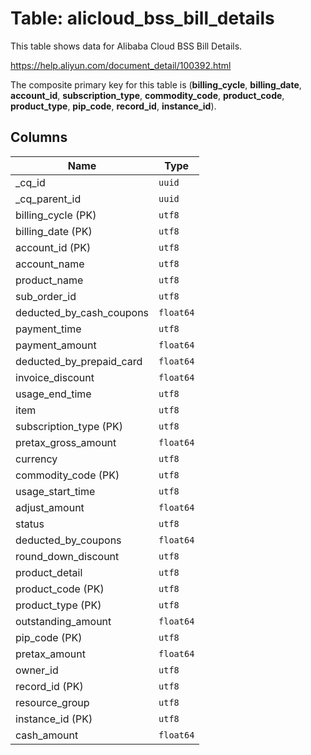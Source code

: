 # Table: alicloud_bss_bill_details

This table shows data for Alibaba Cloud BSS Bill Details.

https://help.aliyun.com/document_detail/100392.html

The composite primary key for this table is (**billing_cycle**, **billing_date**, **account_id**, **subscription_type**, **commodity_code**, **product_code**, **product_type**, **pip_code**, **record_id**, **instance_id**).

## Columns

| Name          | Type          |
| ------------- | ------------- |
|_cq_id|`uuid`|
|_cq_parent_id|`uuid`|
|billing_cycle (PK)|`utf8`|
|billing_date (PK)|`utf8`|
|account_id (PK)|`utf8`|
|account_name|`utf8`|
|product_name|`utf8`|
|sub_order_id|`utf8`|
|deducted_by_cash_coupons|`float64`|
|payment_time|`utf8`|
|payment_amount|`float64`|
|deducted_by_prepaid_card|`float64`|
|invoice_discount|`float64`|
|usage_end_time|`utf8`|
|item|`utf8`|
|subscription_type (PK)|`utf8`|
|pretax_gross_amount|`float64`|
|currency|`utf8`|
|commodity_code (PK)|`utf8`|
|usage_start_time|`utf8`|
|adjust_amount|`float64`|
|status|`utf8`|
|deducted_by_coupons|`float64`|
|round_down_discount|`utf8`|
|product_detail|`utf8`|
|product_code (PK)|`utf8`|
|product_type (PK)|`utf8`|
|outstanding_amount|`float64`|
|pip_code (PK)|`utf8`|
|pretax_amount|`float64`|
|owner_id|`utf8`|
|record_id (PK)|`utf8`|
|resource_group|`utf8`|
|instance_id (PK)|`utf8`|
|cash_amount|`float64`|